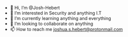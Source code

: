 - 👋 Hi, I’m @Josh-Hebert
- 👀 I’m interested in Security and anything I.T
- 🌱 I’m currently learning anything and everything
- 💞️ I’m looking to collaborate on anything
- 📫 How to reach me joshua.s.hebert@protonmail.com
<!---
Josh-Hebert/Josh-Hebert is a ✨ special ✨ repository because its `README.md` (this file) appears on your GitHub profile.
You can click the Preview link to take a look at your changes.
--->

